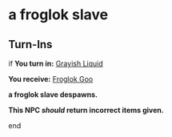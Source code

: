 # a froglok slave
## Turn-Ins





if **You turn in:** [Grayish Liquid](/item/14799)


 **You receive:**  [Froglok Goo](/item/14805) 


**a froglok slave despawns.**

**This NPC *should* return incorrect items given.**

end